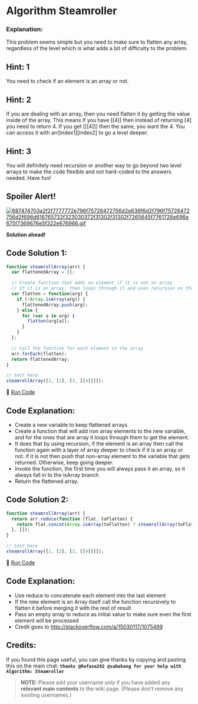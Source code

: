 # Algorithm Steamroller

### Explanation:

This problem seems simple but you need to make sure to flatten any array, regardless of the level which is what adds a bit of difficulty to the problem.

## Hint: 1

You need to check if an element is an array or not.

## Hint: 2

If you are dealing with an array, then you need flatten it by getting the value inside of the array. This means if you have [[4]] then instead of returning [4] you need to return 4\. If you get [[[4]]] then the same, you want the 4\. You can access it with arr[index1][index2] to go a level deeper.

## Hint: 3

You will definitely need recursion or another way to go beyond two level arrays to make the code flexible and not hard-coded to the answers needed. Have fun!

## Spoiler Alert!

[![687474703a2f2f7777772e796f75726472756d2e636f6d2f796f75726472756d2f696d616765732f323030372f31302f31302f7265645f7761726e696e675f7369676e5f322e676966.gif](https://files.gitter.im/FreeCodeCamp/Wiki/nlOm/thumb/687474703a2f2f7777772e796f75726472756d2e636f6d2f796f75726472756d2f696d616765732f323030372f31302f31302f7265645f7761726e696e675f7369676e5f322e676966.gif)](https://files.gitter.im/FreeCodeCamp/Wiki/nlOm/687474703a2f2f7777772e796f75726472756d2e636f6d2f796f75726472756d2f696d616765732f323030372f31302f31302f7265645f7761726e696e675f7369676e5f322e676966.gif)

**Solution ahead!**

## Code Solution 1:

```javascript
function steamrollArray(arr) {
  var flattenedArray = [];

  // Create function that adds an element if it is not an array.
  // If it is an array, then loops through it and uses recursion on that array.
  var flatten = function(arg) {
    if (!Array.isArray(arg)) {
      flattenedArray.push(arg);
    } else {
      for (var a in arg) {
        flatten(arg[a]);
      }
    }
  };

  // Call the function for each element in the array
  arr.forEach(flatten);
  return flattenedArray;
}

// test here
steamrollArray([1, [2], [3, [[4]]]]);
```

:rocket: [Run Code](https://repl.it/CLnh/0)

## Code Explanation:

- Create a new variable to keep flattened arrays.
- Create a function that will add non array elements to the new variable, and for the ones that are array it loops through them to get the element.
- It does that by using recursion, if the element is an array then call the function again with a layer of array deeper to check if it is an array or not. if it is not then push that non-array element to the variable that gets returned. Otherwise, keep going deeper.
- Invoke the function, the first time you will always pass it an array, so it always fall in to the isArray branch
- Return the flattened array.

## Code Solution 2:

```javascript
function steamrollArray(arr) {
  return arr.reduce(function (flat, toFlatten) {
    return flat.concat(Array.isArray(toFlatten) ? steamrollArray(toFlatten) : toFlatten);
  }, []);
}

// test here
steamrollArray([1, [2], [3, [[4]]]]);
```

:rocket: [Run Code](https://repl.it/CLni/0)

## Code Explanation:

- Use reduce to concatenate each element into the last element
- If the new element is an Array itself call the function recursively to flatten it before merging it with the rest of result
- Pass an empty array to reduce as initial value to make sure even the first element will be processed
- Credit goes to <http://stackoverflow.com/a/15030117/1075499>

## Credits:

If you found this page useful, you can give thanks by copying and pasting this on the main chat: **`thanks @Rafase282 @sabahang for your help with Algorithm: Steamroller`**

> **NOTE:** Please add your username only if you have added any **relevant main contents** to the wiki page. (Please don't remove any existing usernames.)
